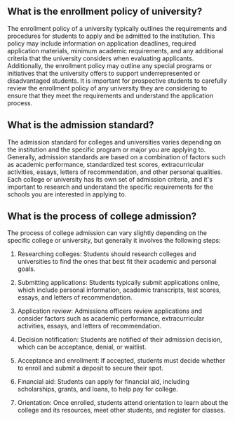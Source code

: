 ## What is the enrollment policy of university?
The enrollment policy of a university typically outlines the requirements and procedures for students to apply and be admitted to the institution. This policy may include information on application deadlines, required application materials, minimum academic requirements, and any additional criteria that the university considers when evaluating applicants. Additionally, the enrollment policy may outline any special programs or initiatives that the university offers to support underrepresented or disadvantaged students. It is important for prospective students to carefully review the enrollment policy of any university they are considering to ensure that they meet the requirements and understand the application process.
## What is the admission standard?
The admission standard for colleges and universities varies depending on the institution and the specific program or major you are applying to. Generally, admission standards are based on a combination of factors such as academic performance, standardized test scores, extracurricular activities, essays, letters of recommendation, and other personal qualities. Each college or university has its own set of admission criteria, and it's important to research and understand the specific requirements for the schools you are interested in applying to. 
## What is the process of college admission?
The process of college admission can vary slightly depending on the specific college or university, but generally it involves the following steps:

1. Researching colleges: Students should research colleges and universities to find the ones that best fit their academic and personal goals.

2. Submitting applications: Students typically submit applications online, which include personal information, academic transcripts, test scores, essays, and letters of recommendation.

3. Application review: Admissions officers review applications and consider factors such as academic performance, extracurricular activities, essays, and letters of recommendation.

4. Decision notification: Students are notified of their admission decision, which can be acceptance, denial, or waitlist.

5. Acceptance and enrollment: If accepted, students must decide whether to enroll and submit a deposit to secure their spot.

6. Financial aid: Students can apply for financial aid, including scholarships, grants, and loans, to help pay for college.

7. Orientation: Once enrolled, students attend orientation to learn about the college and its resources, meet other students, and register for classes.
